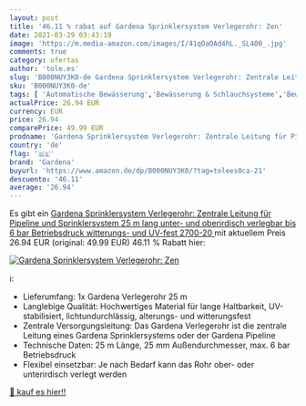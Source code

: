 ```yaml
---
layout: post
title: '46.11 % rabat auf Gardena Sprinklersystem Verlegerohr: Zen'
date: 2021-03-29 03:43:19
image: 'https://m.media-amazon.com/images/I/41qOaOAd4hL._SL400_.jpg'
comments: true
category: ofertas
author: 'tole.es'
slug: 'B000NUY3K0-de Gardena Sprinklersystem Verlegerohr: Zentrale Leitung für...'
sku: 'B000NUY3K0-de'
tags: [ 'Automatische Bewässerung','Bewässerung & Schlauchsysteme','Bewässerungsrohre','Garten','Gartenarbeit','Regular Stores','Shops','gardena', ]
actualPrice: 26.94 EUR
currency: EUR
price: 26.94
comparePrice: 49.99 EUR
prodname: 'Gardena Sprinklersystem Verlegerohr: Zentrale Leitung für Pipeline und Sprinklersystem  25 m lang  unter- und oberirdisch verlegbar  bis 6 bar Betriebsdruck  witterungs- und UV-fest  2700-20 '
country: 'de'
flag: '🇩🇪'
brand: 'Gardena'
buyurl: 'https://www.amazon.de/dp/B000NUY3K0/?tag=tolees0ca-21'
descuento: '46.11'
average: '26.94'
---
```


Es gibt ein [Gardena Sprinklersystem Verlegerohr: Zentrale Leitung für Pipeline und Sprinklersystem  25 m lang  unter- und oberirdisch verlegbar  bis 6 bar Betriebsdruck  witterungs- und UV-fest  2700-20 ](https://www.amazon.de/dp/B000NUY3K0/?tag=tolees0ca-21) mit aktuellem Preis 26.94 EUR (original: 49.99 EUR) 46.11 % Rabatt hier:

[![Gardena Sprinklersystem Verlegerohr: Zen](https://m.media-amazon.com/images/I/41qOaOAd4hL._SL400_.jpg)](https://www.amazon.de/dp/B000NUY3K0/?tag=tolees0ca-21)

ℹ️:

- Lieferumfang: 1x Gardena Verlegerohr 25 m
- Langlebige Qualität: Hochwertiges Material für lange Haltbarkeit, UV-stabilisiert, lichtundurchlässig, alterungs- und witterungsfest
- Zentrale Versorgungsleitung: Das Gardena Verlegerohr ist die zentrale Leitung eines Gardena Sprinklersystems oder der Gardena Pipeline
- Technische Daten: 25 m Länge, 25 mm Außendurchmesser, max. 6 bar Betriebsdruck
- Flexibel einsetzbar: Je nach Bedarf kann das Rohr ober- oder unterirdisch verlegt werden

[🛒 kauf es hier!!](https://www.amazon.de/dp/B000NUY3K0/?tag=tolees0ca-21)

